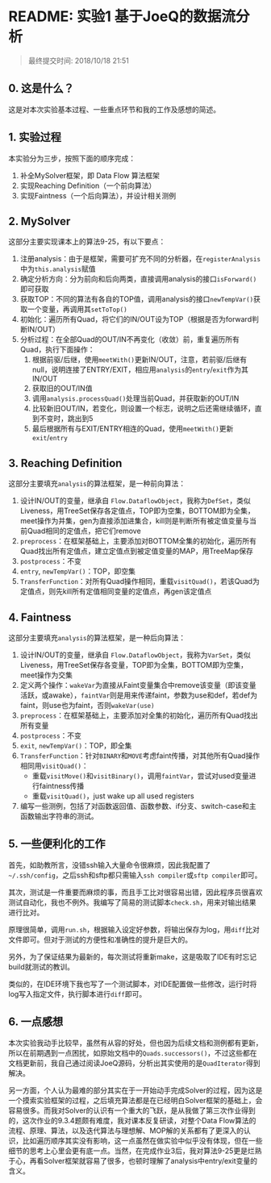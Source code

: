 # README: 实验1 基于JoeQ的数据流分析

> 最终提交时间: 2018/10/18 21:51

## 0. 这是什么？

这是对本次实验基本过程、一些重点环节和我的工作及感想的简述。

## 1. 实验过程

本实验分为三步，按照下面的顺序完成：

1. 补全MySolver框架，即 Data Flow 算法框架
2. 实现Reaching Definition（一个前向算法）
3. 实现Faintness（一个后向算法），并设计相关测例

## 2. MySolver

这部分主要实现课本上的算法9-25，有以下要点：

1. 注册analysis：由于是框架，需要可扩充不同的分析器，在`registerAnalysis`中为`this.analysis`赋值
2. 确定分析方向：分为前向和后向两类，直接调用analysis的接口`isForward()`即可获取
3. 获取TOP：不同的算法有各自的TOP值，调用analysis的接口`newTempVar()`获取一个变量，再调用其`setToTop()`
4. 初始化：遍历所有Quad，将它们的IN/OUT设为TOP（根据是否为forward判断IN/OUT）
5. 分析过程：在全部Quad的OUT/IN不再变化（收敛）前，重复遍历所有Quad，执行下面操作：
    1. 根据前驱/后继，使用`meetWith()`更新IN/OUT，注意，若前驱/后继有null，说明连接了ENTRY/EXIT，相应用`analysis`的`entry`/`exit`作为其IN/OUT
    2. 获取旧的OUT/IN值
    3. 调用`analysis.processQuad()`处理当前Quad，并获取新的OUT/IN
    4. 比较新旧OUT/IN，若变化，则设置一个标志，说明之后还需继续循环，直到不变时，跳出到5
    5. 最后根据所有与EXIT/ENTRY相连的Quad，使用`meetWith()`更新`exit`/`entry`

## 3. Reaching Definition

这部分主要填充`analysis`的算法框架，是一种前向算法：

1. 设计IN/OUT的变量，继承自 `Flow.DataflowObject`，我称为`DefSet`，类似Liveness，用TreeSet保存各定值点，TOP即为空集，BOTTOM即为全集，meet操作为并集，gen为直接添加进集合，kill则是判断所有被定值变量与当前Quad相同的定值点，把它们remove
2. `preprocess`：在框架基础上，主要添加对BOTTOM全集的初始化，遍历所有Quad找出所有定值点，建立定值点到被定值变量的MAP，用TreeMap保存
3. `postprocess`：不变
4. `entry`, `newTempVar()`：TOP，即空集
5. `TransferFunction`：对所有Quad操作相同，重载`visitQuad()`，若该Quad为定值点，则先kill所有定值相同变量的定值点，再gen该定值点

## 4. Faintness

这部分主要填充`analysis`的算法框架，是一种后向算法：

1. 设计IN/OUT的变量，继承自 `Flow.DataflowObject`，我称为`VarSet`，类似Liveness，用TreeSet保存各变量，TOP即为全集，BOTTOM即为空集，meet操作为交集
2. 定义两个操作：`wakeVar`为直接从Faint变量集合中remove该变量（即该变量活跃，或awake），`faintVar`则是用来传递faint，参数为use和def，若def为faint，则use也为faint，否则`wakeVar(use)`
3. `preprocess`：在框架基础上，主要添加对全集的初始化，遍历所有Quad找出所有变量
4. `postprocess`：不变
5. `exit`, `newTempVar()`：TOP，即全集
6. `TransferFunction`：针对`BINARY`和`MOVE`考虑faint传播，对其他所有Quad操作相同用`visitQuad()`：
    - 重载`visitMove()`和`visitBinary()`，调用`faintVar`，尝试对used变量进行faintness传播
    - 重载`visitQuad()`，just wake up all used registers
7. 编写一些测例，包括了对函数返回值、函数参数、if分支、switch-case和主函数输出字符串的测试。

## 5. 一些便利化的工作

首先，如助教所言，没错ssh输入大量命令很麻烦，因此我配置了`~/.ssh/config`，之后ssh和sftp都只需输入`ssh compiler`或`sftp compiler`即可。

其次，测试是一件重要而麻烦的事，而且手工比对很容易出错，因此程序员很喜欢测试自动化，我也不例外。我编写了简易的测试脚本`check.sh`，用来对输出结果进行比对。

原理很简单，调用`run.sh`，根据输入设定好参数，将输出保存为log，用`diff`比对文件即可。但对于测试的方便性和准确性的提升是巨大的。

另外，为了保证结果为最新的，每次测试将重新make，这是吸取了IDE有时忘记build就测试的教训。

类似的，在IDE环境下我也写了一个测试脚本，对IDE配置做一些修改，运行时将log写入指定文件，执行脚本进行`diff`即可。

## 6. 一点感想

本次实验我动手比较早，虽然有从容的好处，但也因为后续文档和测例都有更新，所以在前期遇到一点困扰，如原始文档中的`Quads.successors()`，不过这些都在文档更新前，我自己通过阅读JoeQ源码，分析出其实使用的是`QuadIterator`得到解决。

另一方面，个人认为最难的部分其实在于一开始动手完成Solver的过程，因为这是一个摸索实验框架的过程，之后填充算法都是在已经明白Solver框架的基础上，会容易很多。而我对Solver的认识有一个重大的飞跃，是从我做了第三次作业得到的，这次作业的9.3.4题颇有难度，我对课本反复研读，对整个Data Flow算法的流程、原理、算法，以及迭代算法与理想解、MOP解的关系都有了更深入的认识，比如遍历顺序其实没有影响，这一点虽然在做实验中似乎没有体现，但在一些细节的思考上心里会更有底一点。当然，在完成作业3后，我对算法9-25更是烂熟于心，再看Solver框架就容易了很多，也顿时理解了analysis中entry/exit变量的含义。
